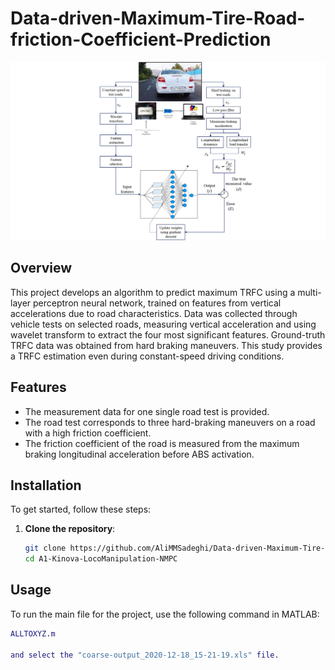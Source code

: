 # Data-driven-Maximum-Tire-Road-friction-Coefficient-Prediction

![Project Image](MaxTRFCprediction.png)

## Overview
This project develops an algorithm to predict maximum TRFC using a multi-layer perceptron neural network, trained on features from vertical accelerations due to road characteristics. Data was collected through vehicle tests on selected roads, measuring vertical acceleration and using wavelet transform to extract the four most significant features. Ground-truth TRFC data was obtained from hard braking maneuvers. This study provides a TRFC estimation even during constant-speed driving conditions.

## Features
- The measurement data for one single road test is provided.
- The road test corresponds to three hard-braking maneuvers on a road with a high friction coefficient.
- The friction coefficient of the road is measured from the maximum braking longitudinal acceleration before ABS activation.

## Installation
To get started, follow these steps:

1. **Clone the repository**:
    ```sh
    git clone https://github.com/AliMMSadeghi/Data-driven-Maximum-Tire-Road-Friction-Coefficient-Prediction.git
    cd A1-Kinova-LocoManipulation-NMPC
    ```
## Usage
To run the main file for the project, use the following command in MATLAB:

```matlab
ALLTOXYZ.m

and select the "coarse-output_2020-12-18_15-21-19.xls" file.
